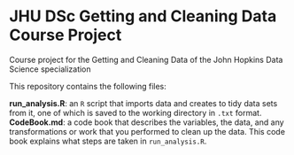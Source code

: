 # JHU DSc Getting and Cleaning Data Course Project
Course project for the Getting and Cleaning Data of the John Hopkins Data Science specialization

This repository contains the following files:

**run_analysis.R**: an `R` script that imports data and creates to tidy data sets from it, one of which is saved to the working directory in `.txt` format.
**CodeBook.md**: a code book that describes the variables, the data, and any transformations or work that you performed to clean up the data. 
This code book explains what steps are taken in `run_analysis.R`.